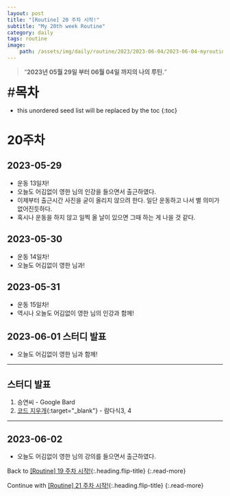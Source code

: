 ```yaml
---
layout: post
title: "[Routine] 20 주차 시작!"
subtitle: "My 20th week Routine"
category: daily
tags: routine
image:
    path: /assets/img/daily/routine/2023/2023-06-04/2023-06-04-myroutine-20th.png
---
```


> “**2023년 05월 29일 부터 06월 04일 까지의 나의 루틴.**”

<span style="font-size:30px;">\#**목차**</span>
* this unordered seed list will be replaced by the toc
{:toc}

# 20주차
## 2023-05-29
- 운동 13일차!
- 오늘도 어김없이 영한 님의 인강을 들으면서 출근하였다.
- 이제부터 출근시간 사진을 굳이 올리지 않으려 한다. 일단 운동하고 나서 별 의미가 없어진듯하다.
- 혹시나 운동을 하지 않고 일찍 올 날이 있으면 그때 하는 게 나을 것 같다.

## 2023-05-30
- 운동 14일차!
- 오늘도 어김없이 영한 님과!

## 2023-05-31
- 운동 15일차!
- 역시나 오늘도 어김없이 영한 님의 인강과 함께!

## 2023-06-01 스터디 발표
- 오늘도 어김없이 영한 님과 함께!

***
## 스터디 발표
1. 승연씨 - Google Bard
2. [코드 지우개]{:target="_blank"} - 람다식3, 4

***

## 2023-06-02
- 오늘도 어김없이 영한 님의 강의를 들으면서 출근하였다.

Back to [[Routine] 19 주차 시작!](../05-may/2023-05-28-week-19th.md){:.heading.flip-title}
{:.read-more}

Continue with [[Routine] 21 주차 시작!](./2023-06-05-week-21th.md){:.heading.flip-title}
{:.read-more}

<!-- Links -->

<!-- Study Links -->
[코드 지우개]: https://blog.naver.com/PostList.naver?blogId=codeblog

<!-- Commit Links -->